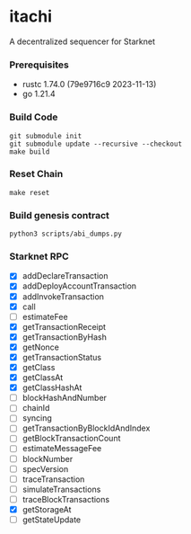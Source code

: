 # itachi
A decentralized sequencer for Starknet

### Prerequisites
- rustc 1.74.0 (79e9716c9 2023-11-13)  
- go 1.21.4

### Build Code
```shell
git submodule init
git submodule update --recursive --checkout
make build
```

### Reset Chain
```shell
make reset
```

### Build genesis contract
```shell
python3 scripts/abi_dumps.py
```

### Starknet RPC
- [x] addDeclareTransaction
- [x] addDeployAccountTransaction
- [x] addInvokeTransaction
- [x] call
- [ ] estimateFee
- [x] getTransactionReceipt
- [x] getTransactionByHash
- [x] getNonce
- [x] getTransactionStatus
- [x] getClass
- [x] getClassAt
- [x] getClassHashAt
- [ ] blockHashAndNumber
- [ ] chainId
- [ ] syncing
- [ ] getTransactionByBlockIdAndIndex
- [ ] getBlockTransactionCount
- [ ] estimateMessageFee
- [ ] blockNumber
- [ ] specVersion
- [ ] traceTransaction
- [ ] simulateTransactions
- [ ] traceBlockTransactions
- [x] getStorageAt
- [ ] getStateUpdate
